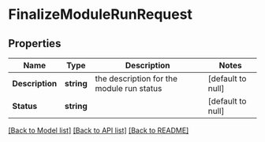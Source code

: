 # FinalizeModuleRunRequest

## Properties
Name | Type | Description | Notes
------------ | ------------- | ------------- | -------------
**Description** | **string** | the description for the module run status | [default to null]
**Status** | **string** |  | [default to null]

[[Back to Model list]](../README.md#documentation-for-models) [[Back to API list]](../README.md#documentation-for-api-endpoints) [[Back to README]](../README.md)

